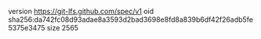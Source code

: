 version https://git-lfs.github.com/spec/v1
oid sha256:da742fc08d93adae8a3593d2bad3698e8fd8a839b6df42f26adb5fe5375e3475
size 2565
